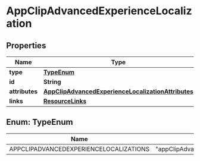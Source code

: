 

# AppClipAdvancedExperienceLocalization


## Properties

| Name | Type | Description | Notes |
|------------ | ------------- | ------------- | -------------|
|**type** | [**TypeEnum**](#TypeEnum) |  |  |
|**id** | **String** |  |  |
|**attributes** | [**AppClipAdvancedExperienceLocalizationAttributes**](AppClipAdvancedExperienceLocalizationAttributes.md) |  |  [optional] |
|**links** | [**ResourceLinks**](ResourceLinks.md) |  |  [optional] |



## Enum: TypeEnum

| Name | Value |
|---- | -----|
| APPCLIPADVANCEDEXPERIENCELOCALIZATIONS | &quot;appClipAdvancedExperienceLocalizations&quot; |



